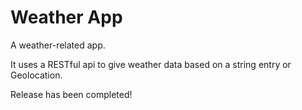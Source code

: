 # Weather App

A weather-related app.

It uses a RESTful api to give weather data based on a string entry or Geolocation.

Release has been completed!
